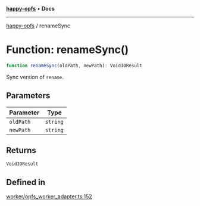 [**happy-opfs**](../README.md) • **Docs**

***

[happy-opfs](../README.md) / renameSync

# Function: renameSync()

```ts
function renameSync(oldPath, newPath): VoidIOResult
```

Sync version of `rename`.

## Parameters

| Parameter | Type |
| ------ | ------ |
| `oldPath` | `string` |
| `newPath` | `string` |

## Returns

`VoidIOResult`

## Defined in

[worker/opfs\_worker\_adapter.ts:152](https://github.com/JiangJie/happy-opfs/blob/a6314c4612c605f77895adcb9d6d91abcaafaa7d/src/worker/opfs_worker_adapter.ts#L152)
